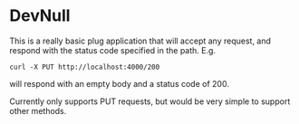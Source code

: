 # DevNull

This is a really basic plug application that will accept any request, and
respond with the status code specified in the path. E.g.

```
curl -X PUT http://localhost:4000/200
```

will respond with an empty body and a status code of 200.

Currently only supports PUT requests, but would be very simple to support other
methods.

